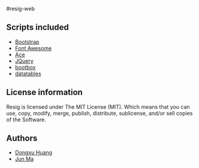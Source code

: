 #resig-web

## Scripts included
* [Bootstrap](http://getbootstrap.com/)
* [Font Awesome](http://fontawesome.io/)
* [Ace](https://github.com/bopoda/ace)
* [JQuery](https://jquery.com/)
* [bootbox](http://bootboxjs.com/)
* [datatables](https://datatables.net/)
	
## License information
Resig is licensed under The MIT License (MIT). Which means that you can use, copy, modify, merge, publish, distribute, sublicense, and/or sell copies of the Software. 

## Authors
* [Dongxu Huang](https://github.com/huangdongxu21)
* [Jun Ma](https://github.com/junma13)